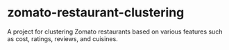 # zomato-restaurant-clustering
A project for clustering Zomato restaurants based on various features such as cost, ratings, reviews, and cuisines.
